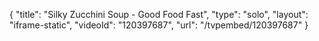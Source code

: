 {
    "title": "Silky Zucchini Soup - Good Food Fast",
    "type": "solo",
    "layout": "iframe-static",
    "videoId": "120397687",
    "url": "\/tvpembed\/120397687"
}